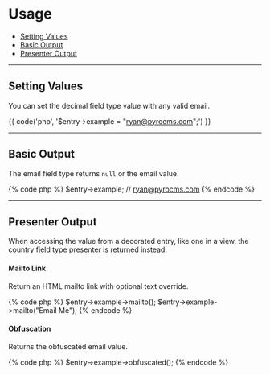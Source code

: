 # Usage

- [Setting Values](#mutator)
- [Basic Output](#output)
- [Presenter Output](#presenter)

<hr>

<a name="mutator"></a>
## Setting Values

You can set the decimal field type value with any valid email.

{{ code('php', '$entry->example = "ryan@pyrocms.com";') }}

<hr>

<a name="output"></a>
## Basic Output

The email field type returns `null` or the email value.

{% code php %}
$entry->example; // ryan@pyrocms.com
{% endcode %}

<hr>

<a name="presenter"></a>
## Presenter Output

When accessing the value from a decorated entry, like one in a view, the country field type presenter is returned instead.

#### Mailto Link

Return an HTML mailto link with optional text override.

{% code php %}
$entry->example->mailto();
$entry->example->mailto("Email Me");
{% endcode %}

#### Obfuscation

Returns the obfuscated email value.

{% code php %}
$entry->example->obfuscated();
{% endcode %}
